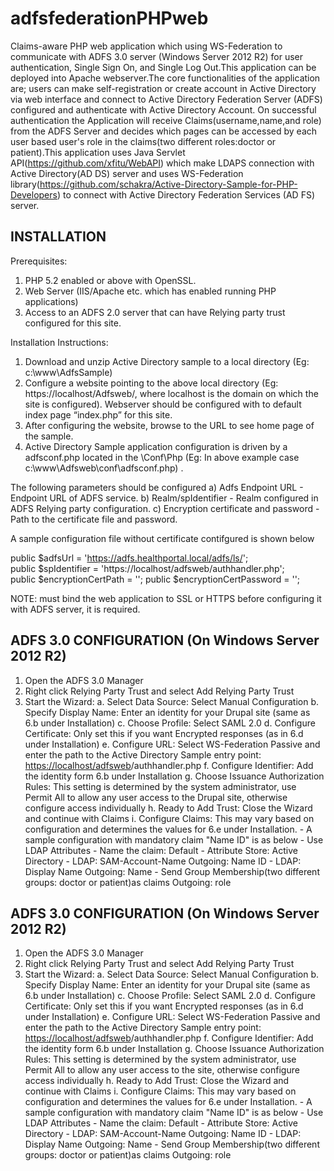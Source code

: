 # adfsfederationPHPweb
Claims-aware PHP web application which using WS-Federation to communicate with ADFS 3.0 server (Windows Server 2012 R2) for user authentication, Single Sign On, and Single Log Out.This application can be deployed into Apache webserver.The core functionalities of the application are; users can make self-registration or create account in Active Directory via web interface and connect to Active Directory Federation Server (ADFS) configured and authenticate with Active Directory Account. On successful authentication the Application will receive Claims(username,name,and role) from the ADFS Server and decides which pages can be accessed by each user based user's role in the claims(two different roles:doctor or patient).This application uses Java Servlet API(https://github.com/xfitu/WebAPI) which make LDAPS connection with Active Directory(AD DS) server and uses WS-Federation library(https://github.com/schakra/Active-Directory-Sample-for-PHP-Developers) to connect with Active Directory Federation Services (AD FS) server.
 
 
 INSTALLATION
------------
Prerequisites:
 1) PHP 5.2 enabled or above with OpenSSL.
 2) Web Server (IIS/Apache etc. which has enabled running PHP applications)
 3) Access to an ADFS 2.0 server that can have Relying party trust configured for this site.

Installation Instructions:
1) Download and unzip Active Directory sample to a local directory (Eg: c:\www\AdfsSample)
2) Configure a website pointing to the above local directory (Eg: https://localhost/Adfsweb/, where localhost is the domain on which the site is configured). Webserver should be configured with to default index page “index.php” for this site.
3) After configuring the website, browse to the URL to see home page of the sample.
4) Active Directory Sample application configuration is driven by a adfsconf.php located in the <InstallationBaseDir>\Conf\Php (Eg: In above example case c:\www\Adfsweb\conf\adfsconf.php) .
 
 The following parameters should be configured 
   a) Adfs Endpoint URL - Endpoint URL of ADFS service.
   b) Realm/spIdentifier - Realm configured in ADFS Relying party configuration.
   c) Encryption certificate and password - Path to the certificate file and password.

A sample configuration file without certificate contifgured is shown below

 public $adfsUrl = 'https://adfs.healthportal.local/adfs/ls/';    
 public $spIdentifier = 'https://localhost/adfsweb/authhandler.php';    
 public $encryptionCertPath = '';
 public $encryptionCertPassword = '';   

NOTE: must bind the web application to SSL or HTTPS before configuring it with ADFS server, it is required. 

ADFS 3.0 CONFIGURATION (On Windows Server 2012 R2)
-----------------------------------------------
1) Open the ADFS 3.0 Manager
2) Right click Relying Party Trust and select Add Relying Party Trust
3) Start the Wizard:
        a. Select Data Source: Select Manual Configuration
        b. Specify Display Name: Enter an identity for your Drupal site (same as
           6.b under Installation)
        c. Choose Profile: Select SAML 2.0
d. Configure Certificate: Only set this if you want Encrypted responses (as
       in 6.d under Installation)
e. Configure URL: Select WS-Federation Passive and enter the path to the
       Active Directory Sample entry point: <https://localhost/adfsweb>/authhandler.php
f. Configure Identifier: Add the identity form 6.b under Installation
g. Choose Issuance Authorization Rules: This setting is determined by the
       system administrator, use Permit All to allow any user access to the
       Drupal site, otherwise configure access individually
h. Ready to Add Trust: Close the Wizard and continue with Claims
i. Configure Claims:  This may vary based on configuration and determines
       the values for 6.e under Installation.
        - A sample configuration with mandatory claim "Name ID" is as below
             - Use LDAP Attributes
             - Name the claim: Default
             - Attribute Store: Active Directory
             - LDAP: SAM-Account-Name    Outgoing: Name ID
             - LDAP: Display Name    Outgoing: Name 
             - Send Group Membership(two different groups: doctor or patient)as claims  Outgoing: role


ADFS 3.0 CONFIGURATION (On Windows Server 2012 R2)
-----------------------------------------------
1) Open the ADFS 3.0 Manager
2) Right click Relying Party Trust and select Add Relying Party Trust
3) Start the Wizard:
        a. Select Data Source: Select Manual Configuration
        b. Specify Display Name: Enter an identity for your Drupal site (same as
           6.b under Installation)
        c. Choose Profile: Select SAML 2.0
		d. Configure Certificate: Only set this if you want Encrypted responses (as
		   in 6.d under Installation)
		e. Configure URL: Select WS-Federation Passive and enter the path to the
		   Active Directory Sample entry point: <https://localhost/adfsweb>/authhandler.php
		f. Configure Identifier: Add the identity form 6.b under Installation
		g. Choose Issuance Authorization Rules: This setting is determined by the
			system administrator, use Permit All to allow any user access to the
			site, otherwise configure access individually
		h. Ready to Add Trust: Close the Wizard and continue with Claims
		i. Configure Claims:  This may vary based on configuration and determines
			the values for 6.e under Installation.
			- A sample configuration with mandatory claim "Name ID" is as below
				- Use LDAP Attributes
				- Name the claim: Default
				- Attribute Store: Active Directory
				- LDAP: SAM-Account-Name    Outgoing: Name ID
				- LDAP: Display Name    Outgoing: Name 
				- Send Group Membership(two different groups: doctor or patient)as claims  Outgoing: role


